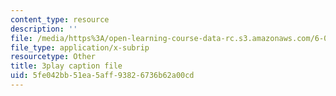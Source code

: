 ```yaml
---
content_type: resource
description: ''
file: /media/https%3A/open-learning-course-data-rc.s3.amazonaws.com/6-0001-introduction-to-computer-science-and-programming-in-python-fall-2016/5fe042bb51ea5aff93826736b62a00cd_4WtaFLayz_w.vtt
file_type: application/x-subrip
resourcetype: Other
title: 3play caption file
uid: 5fe042bb-51ea-5aff-9382-6736b62a00cd
---
```

